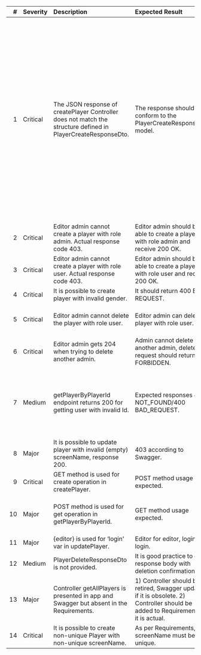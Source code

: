 |   # | Severity   | Description                                                                                                   | Expected Result                                                                                                                    | Notes                                                                                                                                                                                                                                                                                                                                                                                                                                             |
|----:|:-----------|:--------------------------------------------------------------------------------------------------------------|:-----------------------------------------------------------------------------------------------------------------------------------|:--------------------------------------------------------------------------------------------------------------------------------------------------------------------------------------------------------------------------------------------------------------------------------------------------------------------------------------------------------------------------------------------------------------------------------------------------|
|   1 | Critical   | The JSON response of createPlayer Controller does not match the structure defined in PlayerCreateResponseDto. | The response should fully conform to the PlayerCreateResponseDto model.                                                            | Ensure the backend response schema is aligned with the DTO. Review serialization logic and update Swagger/OpenAPI documentation accordingly. Password should not be null expected object to not be null, Role should not be null expected object to not be null, ScreenName should not be null expected object to not be null, Gender should not be null expected object to not be null, Age should be positive expected [true] but found [false] |
|   2 | Critical   | Editor admin cannot create a player with role admin. Actual response code 403.                                | Editor admin should be able to create a player with role admin and receive 200 OK.                                                 |                                                                                                                                                                                                                                                                                                                                                                                                                                                   |
|   3 | Critical   | Editor admin cannot create a player with role user. Actual response code 403.                                 | Editor admin should be able to create a player with role user and receive 200 OK.                                                  |                                                                                                                                                                                                                                                                                                                                                                                                                                                   |
|   4 | Critical   | It is possible to create player with invalid gender.                                                          | It should return 400 BAD REQUEST.                                                                                                  |                                                                                                                                                                                                                                                                                                                                                                                                                                                   |
|   5 | Critical   | Editor admin cannot delete the player with role user.                                                         | Editor admin can delete player with role user.                                                                                     | Delete request returns 204, but the record in DB still exists.                                                                                                                                                                                                                                                                                                                                                                                    |
|   6 | Critical   | Editor admin gets 204 when trying to delete another admin.                                                    | Admin cannot delete another admin, delete request should return 403 FORBIDDEN.                                                     |                                                                                                                                                                                                                                                                                                                                                                                                                                                   |
|   7 | Medium     | getPlayerByPlayerId endpoint returns 200 for getting user with invalid Id.                                    | Expected responses 404 NOT_FOUND/400 BAD_REQUEST.                                                                                  | There is no sensitive data provided in response body or headers; endpoint accepts for id such values as "-1", "0", "999999999999".                                                                                                                                                                                                                                                                                                                |
|   8 | Major      | It is possible to update player with invalid (empty) screenName, response 200.                                | 403 according to Swagger.                                                                                                          | For such case better fits 400 BAD REQUEST response code.                                                                                                                                                                                                                                                                                                                                                                                          |
|   9 | Critical   | GET method is used for create operation in createPlayer.                                                      | POST method usage expected.                                                                                                        | REST principle is breached.                                                                                                                                                                                                                                                                                                                                                                                                                       |
|  10 | Major      | POST method is used for get operation in getPlayerByPlayerId.                                                 | GET method usage expected.                                                                                                         | REST principle is breached (but might be acceptable for security reasons).                                                                                                                                                                                                                                                                                                                                                                        |
|  11 | Major      | {editor} is used for ‘login' var in updatePlayer.                                                             | Editor for editor, login for login.                                                                                                | Consistency violated.                                                                                                                                                                                                                                                                                                                                                                                                                             |
|  12 | Medium     | PlayerDeleteResponseDto is not provided.                                                                      | It is good practice to get response body with deletion confirmation.                                                               | Discussable.                                                                                                                                                                                                                                                                                                                                                                                                                                      |
|  13 | Major      | Controller getAllPlayers is presented in app and Swagger but absent in the Requirements.                      | 1) Controller should be retired, Swagger updated if it is obsolete. 2) Controller should be added to Requirements if it is actual. | It is bad practice to let obsolete endpoint stay active.                                                                                                                                                                                                                                                                                                                                                                                          |
|  14 | Critical   | It is possible to create non-unique Player with non-unique screenName.                                        | As per Requirements, screenName must be unique.                                                                                    |                                                                                                                                                                                                                                                                                                                                                                                                                                                   |